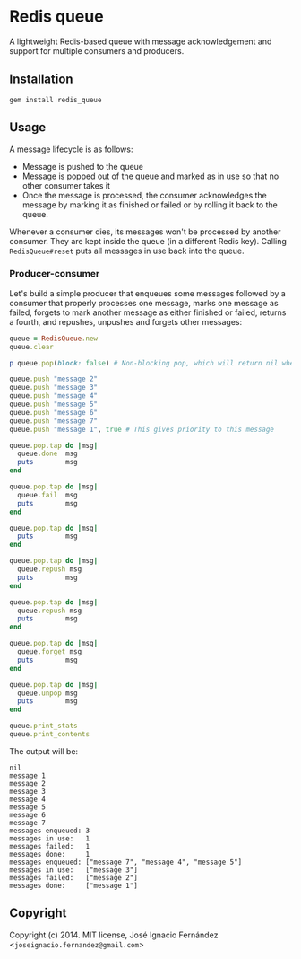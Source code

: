 # Redis queue

A lightweight Redis-based queue with message acknowledgement and support for multiple consumers and producers.

## Installation

`gem install redis_queue`

## Usage

A message lifecycle is as follows:

* Message is pushed to the queue
* Message is popped out of the queue and marked as in use so that no other consumer takes it
* Once the message is processed, the consumer acknowledges the message by marking it as finished or failed or by rolling it back to the queue.

Whenever a consumer dies, its messages won't be processed by another consumer. They are kept inside the queue (in a different Redis key). Calling `RedisQueue#reset` puts all messages in use back into the queue.

### Producer-consumer

Let's build a simple producer that enqueues some messages followed by a consumer that properly processes one message, marks one message as failed, forgets to mark another message as either finished or failed, returns a fourth, and repushes, unpushes and forgets other messages:

```ruby
queue = RedisQueue.new
queue.clear

p queue.pop(block: false) # Non-blocking pop, which will return nil when empty

queue.push "message 2"
queue.push "message 3"
queue.push "message 4"
queue.push "message 5"
queue.push "message 6"
queue.push "message 7"
queue.push "message 1", true # This gives priority to this message

queue.pop.tap do |msg|
  queue.done  msg
  puts        msg
end

queue.pop.tap do |msg|
  queue.fail  msg
  puts        msg
end

queue.pop.tap do |msg|
  puts        msg
end

queue.pop.tap do |msg|
  queue.repush msg
  puts        msg
end

queue.pop.tap do |msg|
  queue.repush msg
  puts        msg
end

queue.pop.tap do |msg|
  queue.forget msg
  puts        msg
end

queue.pop.tap do |msg|
  queue.unpop msg
  puts        msg
end

queue.print_stats
queue.print_contents
```

The output will be:
```
nil
message 1
message 2
message 3
message 4
message 5
message 6
message 7
messages enqueued: 3
messages in use:   1
messages failed:   1
messages done:     1
messages enqueued: ["message 7", "message 4", "message 5"]
messages in use:   ["message 3"]
messages failed:   ["message 2"]
messages done:     ["message 1"]
```

## Copyright

Copyright (c) 2014. MIT license, José Ignacio Fernández <`joseignacio.fernandez@gmail.com`>
